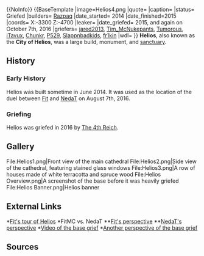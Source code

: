 {{NoInfo}}
{{BaseTemplate
|image=Helios4.png
|quote=
|caption=
|status= Griefed
|builders= [Razpaq](https://2b2t.miraheze.org/wiki/Razpaq)
|date_started= 2014
|date_finished=2015
|coords= X:-3300 Z:-4700
|leaker=
|date_griefed= 2015, and again on October 7th, 2016
|griefers= [jared2013](https://2b2t.miraheze.org/wiki/jared2013), [Tim_McNukepants](https://2b2t.miraheze.org/wiki/Tim_McNukepants), [Tumorous](https://2b2t.miraheze.org/wiki/Tumorous), [iTavux](https://2b2t.miraheze.org/wiki/iTavux), [Chunkr](https://2b2t.miraheze.org/wiki/Chunkr), [P529](https://2b2t.miraheze.org/wiki/P529), [Slappnbadkids](https://2b2t.miraheze.org/wiki/Slappnbadkids), [fr1kin](https://2b2t.miraheze.org/wiki/fr1kin)
|wdl=
}}
**Helios**, also known as the **City of Helios**, was a large build, monument, and [sanctuary](https://2b2t.miraheze.org/wiki/Sanctuary).
## History
### Early History
Helios was built sometime in June 2014. It was used as the location of the duel between [Fit](https://2b2t.miraheze.org/wiki/Fit) and [NedaT](https://2b2t.miraheze.org/wiki/NedaT) on August 7th, 2016.

### Griefing
Helios was griefed in 2016 by [The 4th Reich](https://2b2t.miraheze.org/wiki/The_4th_Reich).

## Gallery
<gallery>
File:Helios1.png|Front view of the main cathedral
File:Helios2.png|Side view of the cathedral, featuring stained glass windows
File:Helios3.png|A row of houses made of white terracotta and spruce wood
File:Helios Overview.png|A screenshot of the base before it was heavily griefed
File:Helios Banner.png|Helios banner
</gallery>

## External Links
*[Fit's tour of Helios](https://www.youtube.com/watch?v=-hjsb3JFZbM)
*FitMC vs. NedaT
**[Fit's perspective](https://www.youtube.com/watch?v=EV-bqR0XJqk)
**[NedaT's perspective](https://www.youtube.com/watch?v=oQ4QSZlnYq0)
*[Video of the base grief](https://www.youtube.com/watch?v=rx-Gp5W7F2A)
*[Another perspective of the base grief](https://www.youtube.com/watch?v=Q7A_pU0jk18)

## Sources